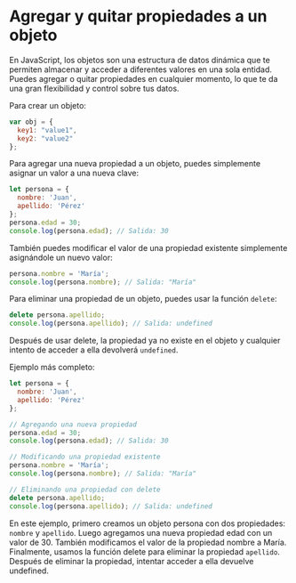 # Agregar y quitar propiedades a un objeto
En JavaScript, los objetos son una estructura de datos dinámica que te permiten almacenar y acceder a diferentes valores en una sola entidad. Puedes agregar o quitar propiedades en cualquier momento, lo que te da una gran flexibilidad y control sobre tus datos.

Para crear un objeto:

```javascript
var obj = {
  key1: "value1",
  key2: "value2"
};
```

Para agregar una nueva propiedad a un objeto, puedes simplemente asignar un valor a una nueva clave:

```javascript
let persona = {
  nombre: 'Juan',
  apellido: 'Pérez'
};
persona.edad = 30;
console.log(persona.edad); // Salida: 30
```
También puedes modificar el valor de una propiedad existente simplemente asignándole un nuevo valor:

```javascript
persona.nombre = 'María';
console.log(persona.nombre); // Salida: "María"
```
Para eliminar una propiedad de un objeto, puedes usar la función `delete`:

```javascript
delete persona.apellido;
console.log(persona.apellido); // Salida: undefined
```
Después de usar delete, la propiedad ya no existe en el objeto y cualquier intento de acceder a ella devolverá `undefined`.

Ejemplo más completo:
```javascript
let persona = {
  nombre: 'Juan',
  apellido: 'Pérez'
};

// Agregando una nueva propiedad
persona.edad = 30;
console.log(persona.edad); // Salida: 30

// Modificando una propiedad existente
persona.nombre = 'María';
console.log(persona.nombre); // Salida: "María"

// Eliminando una propiedad con delete
delete persona.apellido;
console.log(persona.apellido); // Salida: undefined
```

En este ejemplo, primero creamos un objeto persona con dos propiedades: `nombre` y `apellido`. Luego agregamos una nueva propiedad edad con un valor de 30. También modificamos el valor de la propiedad nombre a María. Finalmente, usamos la función delete para eliminar la propiedad `apellido`. Después de eliminar la propiedad, intentar acceder a ella devuelve undefined.
